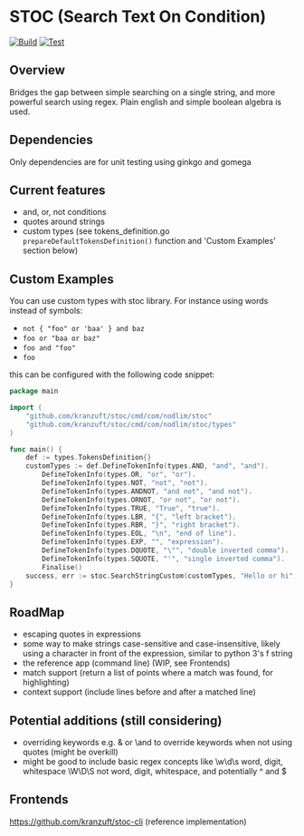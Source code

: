 # STOC (Search Text On Condition)

[![Build](https://github.com/kranzuft/stoc/actions/workflows/goBuild.yml/badge.svg)](https://github.com/kranzuft/stoc/actions/workflows/goBuild.yml)
[![Test](https://github.com/kranzuft/stoc/actions/workflows/goTest.yml/badge.svg)](https://github.com/kranzuft/stoc/actions/workflows/goTest.yml)

## Overview

Bridges the gap between simple searching on a single string, and more powerful search using regex.
Plain english and simple boolean algebra is used.

## Dependencies

Only dependencies are for unit testing using ginkgo and gomega

## Current features

- and, or, not conditions
- quotes around strings
- custom types (see tokens_definition.go ```prepareDefaultTokensDefinition()``` function and 'Custom Examples' section
  below)

## Custom Examples

You can use custom types with stoc library. For instance using words instead of symbols:

- ```not { "foo" or 'baa' } and baz```
- ```foo or "baa or baz"```
- ```foo and "foo"```
- ```foo```

this can be configured with the following code snippet:

```go
package main

import (
	"github.com/kranzuft/stoc/cmd/com/nodlim/stoc"
	"github.com/kranzuft/stoc/cmd/com/nodlim/stoc/types"
)

func main() {
	def := types.TokensDefinition{}
	customTypes := def.DefineTokenInfo(types.AND, "and", "and").
		DefineTokenInfo(types.OR, "or", "or").
		DefineTokenInfo(types.NOT, "not", "not").
		DefineTokenInfo(types.ANDNOT, "and not", "and not").
		DefineTokenInfo(types.ORNOT, "or not", "or not").
		DefineTokenInfo(types.TRUE, "True", "true").
		DefineTokenInfo(types.LBR, "{", "left bracket").
		DefineTokenInfo(types.RBR, "}", "right bracket").
		DefineTokenInfo(types.EOL, "\n", "end of line").
		DefineTokenInfo(types.EXP, "", "expression").
		DefineTokenInfo(types.DQUOTE, "\"", "double inverted comma").
		DefineTokenInfo(types.SQUOTE, "'", "single inverted comma").
		Finalise()
	success, err := stoc.SearchStringCustom(customTypes, "Hello or hi", "Hello world")
}
```

## RoadMap

- escaping quotes in expressions
- some way to make strings case-sensitive and case-insensitive, likely using a character in front of the expression, similar to python 3's f string
- the reference app (command line) (WIP, see Frontends)
- match support (return a list of points where a match was found, for highlighting)
- context support (include lines before and after a matched line)

## Potential additions (still considering)

- overriding keywords e.g. \& or \and to override keywords when not using quotes (might be overkill)
- might be good to include basic regex concepts like \w\d\s word, digit, whitespace \W\D\S not word, digit,
  whitespace, and potentially ^ and $

## Frontends

https://github.com/kranzuft/stoc-cli (reference implementation)
